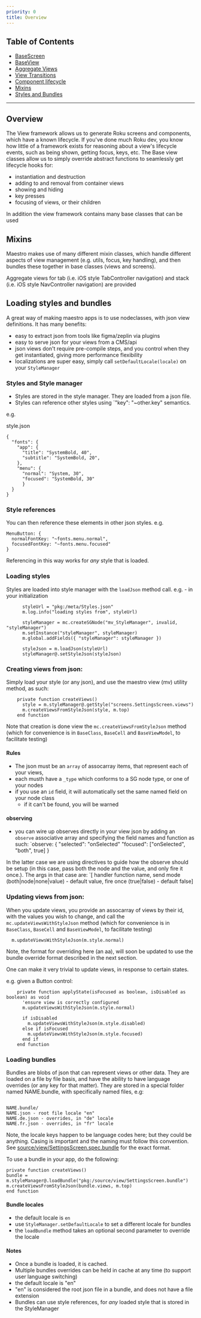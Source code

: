 ```yaml
---
priority: 0
title: Overview
---
```


## Table of Contents
- [BaseScreen](/docs/4.%20View%20Framework/base-screen.md)
- [BaseView](/docs/4.%20View%20Framework/base-view.md)
- [Aggregate Views](/docs/4.%20View%20Framework/aggregate-views.md)
- [View Transitions](/docs/4.%20View%20Framework/view-transitions.md)
- [Component lifecycle](/docs/4.%20View%20Framework/component-lifecycle.md)
- [Mixins](/docs/4.%20View%20Framework/mixins.md)
- [Styles and Bundles](#styles-and-bundles)

---

## Overview

The View framework allows us to generate Roku screens and components, which have a known lifecycle. If you've done much Roku dev, you know how little of a framework exists for reasoning about a view's lifecycle events, such as being shown, getting focus, keys, etc. The Base view classes allow us to simply override abstract functions to seamlessly get lifecycle hooks for:

- instantiation and destruction
- adding to and removal from container views
- showing and hiding
- key presses
- focusing of views, or their children

In addition the view framework contains many base classes that can be used

## Mixins

Maestro makes use of many different mixin classes, which handle different aspects of view management (e.g. utils, focus, key handling), and then bundles these together in base classes (views and screens).

Aggregate views for tab (i.e. iOS style TabController navigation) and stack (i.e. iOS style NavController navigation) are provided

## <a id="styles-and-bundles"></a> Loading styles and bundles

A great way of making maestro apps is to use nodeclasses, with json view definitions. It has many benefits:

- easy to extract json from tools like figma/zeplin via plugins
- easy to serve json for your views from a CMS/api
- json views don't require pre-compile steps, and you control when they get instantiated, giving more performance flexibility
- localizations are super easy, simply call `setDefaultLocale(locale)` on your `StyleManager`

### Styles and Style manager

- Styles are stored in the style manager. They are loaded from a json file.
- Styles can reference other styles using `"key": "~other.key" semantics.

e.g.

style.json

```
{
  "fonts": {
    "app": {
      "title": "SystemBold, 40",
      "subtitle": "SystemBold, 20",
    },
    "menu": {
      "normal": "System, 30",
      "focused": "SystemBold, 30"
      }
  }
}
```

### Style references

You can then reference these elements in other json styles.
e.g.

```
MenuButton: {
  normalFontKey: "~fonts.menu.normal",
  focusedFontKey: "~fonts.menu.focused"
}
```

Referencing in this way works for _any_ style that is loaded.

### Loading styles

Styles are loaded into style manager with the `loadJson` method call.
e.g. - in your initialization

```
      styleUrl = "pkg:/meta/Styles.json"
      m.log.info("loading styles from", styleUrl)

      styleManager = mc.createSGNode("mv_StyleManager", invalid, "styleManager")
      m.setInstance("styleManager", styleManager)
      m.global.addFields({ "styleManager": styleManager })

      styleJson = m.loadJson(styleUrl)
      styleManager@.setStyleJson(styleJson)
```

### Creating views from json:

Simply load your style (or any json), and use the maestro view (mv) utility method, as such:

```
    private function createViews()
      style = m.styleManager@.getStyle("screens.SettingsScreen.views")
      m.createViewsFromStyleJson(style, m.top)
    end function
```

Note that creation is done view the `mc.createViewsFromStyleJson` method (which for convenience is in `BaseClass`, `BaseCell` and `BaseViewModel`, to facilitate testing)

#### Rules

- The json must be an `array` of assocarray items, that represent each of your views,
- each musth have a `_type` which conforms to a SG node type, or one of your nodes
- if you use an `id` field, it will automatically set the same named field on your node class
  - if it can't be found, you will be warned

#### observing

- you can wire up observes directly in your view json by adding an `observe` associative array and specifying the field names and function as such:
  `observe: {
  "selected": "onSelected"
  "focused": ["onSelected", "both", true]
  }

In the latter case we are using directives to guide how the observe should be setup (in this case, pass both the node and the value, and only fire it once.). The args in that case are:
`[ handler function name, send mode (both|node|none|value) - default value, fire once (true|false) - default false]

### Updating views from json:

When you update views, you provide an assocarray of views by their id, with the values you wish to change, and call the `mc.updateViewsWithStyleJson` method (which for convenience is in `BaseClass`, `BaseCell` and `BaseViewModel`, to facilitate testing)

```
  m.updateViewsWithStyleJson(m.style.normal)
```

Note, the format for overriding here (an aa), will soon be updated to use the bundle override format described in the next section.

One can make it very trivial to update views, in response to certain states.

e.g. given a Button control:

```
    private function applyState(isFocused as boolean, isDisabled as boolean) as void
      'ensure view is correctly configured
      m.updateViewsWithStyleJson(m.style.normal)

      if isDisabled
        m.updateViewsWithStyleJson(m.style.disabled)
      else if isFocused
        m.updateViewsWithStyleJson(m.style.focused)
      end if
    end function
```

### Loading bundles
Bundles are blobs of json that can represent views or other data. They are loaded on a file by file basis, and have the ability to have language overrides (or any key for that matter).
They are stored in a special folder named NAME.bundle, with specifically named files, e.g:

```

NAME.bundle/
NAME.json - root file locale "en"
NAME.de.json - overrides, in "de" locale
NAME.fr.json - overrides, in "fr" locale

```

Note, the locale keys happen to be language codes here; but they could be anything. Casing is important and the naming must follow this convention. See [source/view/SettingsScreen.spec.bundle](../../src/source/view/SettingsScreen.spec.bundle) for the exact format.

To use a bundle in your app, do the following:
```
private function createViews()
bundle = m.styleManager@.loadBundle("pkg:/source/view/SettingsScreen.bundle")
m.createViewsFromStyleJson(bundle.views, m.top)
end function

```

#### Bundle locales

 - the default locale is `en`
 - use `StyleManager.setDefaultLocale` to set a different locale for bundles
 - the `loadBundle` method takes an optional second parameter to override the locale

#### Notes
 - Once a bundle is loaded, it is cached.
 - Multiple bundles overrides can be held in cache at any time (to support user language switching)
 - the default locale is "en"
 - "en" is considered the root json file in a bundle, and does not have a file extension
 - Bundles can use style references, for _any_ loaded style that is stored in the StyleManager
